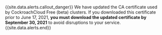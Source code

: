 {{site.data.alerts.callout_danger}}
We have updated the CA certificate used by CockroachCloud Free (beta) clusters. If you downloaded this certificate prior to June 17, 2021, **you must download the updated certificate by September 30, 2021** to avoid disruptions to your service. 
{{site.data.alerts.end}}
